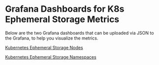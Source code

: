 # Grafana Dashboards for K8s Ephemeral Storage Metrics

Below are the two Grafana dashboards that can be uploaded via JSON to the Grafana, to help you visualize the metrics.

[Kubernetes Ephemeral Storage Nodes](../../img/grafana-dashboard-nodes.png)

[Kubernetes Ephemeral Storage Namespaces](../../img/grafana-dashboard-namespaces.png)
